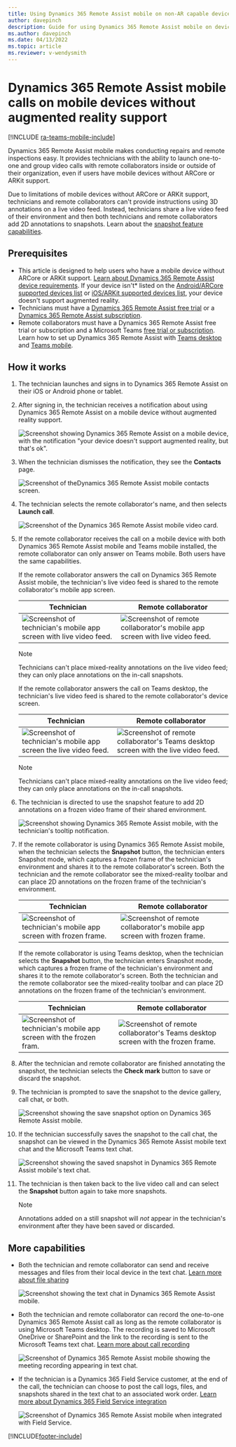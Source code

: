 ```yaml
---
title: Using Dynamics 365 Remote Assist mobile on non-AR capable devices 
author: davepinch
description: Guide for using Dynamics 365 Remote Assist mobile on devices without AR capabilities.
ms.author: davepinch
ms.date: 04/13/2022
ms.topic: article
ms.reviewer: v-wendysmith
---
```


# Dynamics 365 Remote Assist mobile calls on mobile devices without augmented reality support

[!INCLUDE [ra-teams-mobile-include](../../includes/ra-teams-mobile.md)]

Dynamics 365 Remote Assist mobile makes conducting repairs and remote inspections easy. It provides technicians with the ability to launch one-to-one and group video calls with remote collaborators inside or outside of their organization, even if users have mobile devices without ARCore or ARKit support.

Due to limitations of mobile devices without ARCore or ARKit support, technicians and remote collaborators can't provide instructions using 3D annotations on a live video feed. Instead, technicians share a live video feed of their environment and then both technicians and remote collaborators add 2D annotations to snapshots. Learn about the [snapshot feature capabilities](./annotate-snapshot.md).

## Prerequisites

- This article is designed to help users who have a mobile device without ARCore or ARKit support. [Learn about Dynamics 365 Remote Assist device requirements](../requirements.md). If your device isn't* listed on the [Android/ARCore supported devices list](https://developers.google.com/ar/discover/supported-devices) or [iOS/ARKit supported devices list](https://developers.google.com/ar/discover/supported-devices#ios), your device doesn't support augmented reality.
- Technicians must have a [Dynamics 365 Remote Assist free trial](../try-remote-assist.md) or a [Dynamics 365 Remote Assist subscription](../buy-remote-assist.md).
- Remote collaborators must have a Dynamics 365 Remote Assist free trial or subscription and a Microsoft Teams [free trial or subscription](https://www.microsoft.com/microsoft-365/microsoft-teams/group-chat-software). Learn how to set up Dynamics 365 Remote Assist with [Teams desktop](../teams-pc-all.md) and [Teams mobile](../teams-mobile-all.md).

## How it works

1. The technician launches and signs in to Dynamics 365 Remote Assist on their iOS or Android phone or tablet.

1. After signing in, the technician receives a notification about using Dynamics 365 Remote Assist on a mobile device without augmented reality support.

   ![Screenshot showing Dynamics 365 Remote Assist on a mobile device, with the notification "your device doesn't support augmented reality, but that's ok".](./media/no-ar-1.jpg "AR Notification")

1. When the technician dismisses the notification, they see the **Contacts** page.

   ![Screenshot of theDynamics 365 Remote Assist mobile contacts screen.](./media/no-ar-2.jpg "Contacts")

1. The technician selects the remote collaborator's name, and then selects **Launch call**.   

   ![Screenshot of the Dynamics 365 Remote Assist mobile video card.](./media/no-ar-launch-call.jpg "Screenshot of the Dynamics 365 Remote Assist mobile video card")
   

5. If the remote collaborator receives the call on a mobile device with both Dynamics 365 Remote Assist mobile and Teams mobile installed, the remote collaborator can only answer on Teams mobile. Both users have the same capabilities.

   If the remote collaborator answers the call on Dynamics 365 Remote Assist mobile, the technician's live video feed is shared to the remote collaborator's mobile app screen.

    |Technician|Remote collaborator|
    |------------------------------------------------|------------------------------------------------|
    |![Screenshot of technician's mobile app screen with live video feed.](./media/technician-7.jpg)|![Screenshot of remote collaborator's mobile app screen with live video feed.](./media/remote-collaborator-7.jpg)|  

   > [!NOTE]
   > Technicians can't place mixed-reality annotations on the live video feed; they can only place annotations on the in-call snapshots.

   If the remote collaborator answers the call on Teams desktop, the technician's live video feed is shared to the remote collaborator's device screen.
   
   |Technician|Remote collaborator|
   |----------------------------------|--------------------------------------------------------------------|
   |![Screenshot of technician's mobile app screen the live video feed.](./media/technician-8.jpg)|![Screenshot of remote collaborator's Teams desktop screen with the live video feed.](./media/remote-collaborator-desktop-8.jpg)|  

   > [!NOTE]
   > Technicians can't place mixed-reality annotations on the live video feed; they can only place annotations on the in-call snapshots.

   

6. The technician is directed to use the snapshot feature to add 2D annotations on a frozen video frame of their shared environment.

   ![Screenshot showing Dynamics 365 Remote Assist mobile, with the technician's tooltip notification.](./media/technician-share-snapshot.jpg "Screenshot showing Dynamics 365 Remote Assist mobile, with the technician's tooltip notification")

7. If the remote collaborator is using Dynamics 365 Remote Assist mobile, when the technician selects the **Snapshot** button, the technician enters Snapshot mode, which captures a frozen frame of the technician's environment and shares it to the remote collaborator's screen. Both the technician and the remote collaborator see the mixed-reality toolbar and can  place 2D annotations on the frozen frame of the technician's environment.

   |Technician|Remote collaborator|
   |------------------------------------------------|------------------------------------------------|
   |![Screenshot of technician's mobile app screen with frozen frame.](./media/technician-9.jpg)|![Screenshot of remote collaborator's mobile app screen with frozen frame.](./media/remote-collaborator-9.jpg)|  

   If the remote collaborator is using Teams desktop, when the technician selects the **Snapshot** button, the technician enters Snapshot mode, which captures a frozen frame of the technician's environment and shares it to the remote collaborator's screen. Both the technician and the remote collaborator see the mixed-reality toolbar and can place 2D annotations on the frozen frame of the technician's environment.

   |Technician|Remote collaborator|
   |----------------------------------|--------------------------------------------------------------------|
   |![Screenshot of technician's mobile app screen with the frozen fram.](./media/technician-10.jpg)|![Screenshot of remote collaborator's Teams desktop screen with the frozen frame.](./media/remote-collaborator-desktop-10.jpg)| 

8. After the technician and remote collaborator are finished annotating the snapshot, the technician selects the **Check mark** button to save or discard the snapshot.

9. The technician is prompted to save the snapshot to the device gallery, call chat, or both. 

    ![Screenshot showing the save snapshot option on Dynamics 365 Remote Assist mobile.](./media/no-ar-3.jpg)

10. If the technician successfully saves the snapshot to the call chat, the snapshot can be viewed in the Dynamics 365 Remote Assist mobile text chat and the Microsoft Teams text chat.

    ![Screenshot showing the saved snapshot in Dynamics 365 Remote Assist mobile's text chat.](./media/no-ar-4.jpg)

11. The technician is then taken back to the live video call and can select the **Snapshot** button again to take more snapshots.

    > [!NOTE]
    > Annotations added on a still snapshot will *not* appear in the technician's environment after they have been saved or discarded.

## More capabilities

- Both the technician and remote collaborator can send and receive messages and files from their local device in the text chat. [Learn more about file sharing](./file-sharing.md)

    ![Screenshot showing the text chat in Dynamics 365 Remote Assist mobile.](./media/no-ar-5.jpg)

- Both the technician and remote collaborator can record the one-to-one Dynamics 365 Remote Assist call as long as the remote collaborator is using Microsoft Teams desktop. The recording is saved to Microsoft OneDrive or SharePoint and the link to the recording is sent to the Microsoft Teams text chat. [Learn more about call recording](./call-recording.md)

    ![Screenshot of Dynamics 365 Remote Assist mobile showing the meeting recording appearing in text chat.](./media/no-ar-6.jpg)

- If the technician is a Dynamics 365 Field Service customer, at the end of the call, the technician can choose to post the call logs, files, and snapshots shared in the text chat to an associated work order. [Learn more about Dynamics 365 Field Service integration](./fs-integration.md)

    ![Screenshot of Dynamics 365 Remote Assist mobile when integrated with Field Service.](./media/no-ar-7.jpg "Field Service")


[!INCLUDE[footer-include](../../includes/footer-banner.md)]
